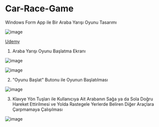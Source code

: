 # Car-Race-Game
Windows Form App ile Bir Araba Yarışı Oyunu Tasarımı

![image](https://github.com/aliylmztr/MiniATM/assets/123991935/3fa5e9fc-1204-4dc2-909d-299d60362699)

<a href="https://www.udemy.com/">Udemy </a>

1. Araba Yarışı Oyunu Başlatma Ekranı

![image](https://github.com/aliylmztr/Car-Race-Game/assets/123991935/19db346a-898c-4076-a917-7f6049a9b463)

![image](https://github.com/aliylmztr/Car-Race-Game/assets/123991935/516aa5d8-ef52-4638-be93-9eccf47de7bc)

2. "Oyunu Başlat" Butonu ile Oyunun Başlatılması

![image](https://github.com/aliylmztr/Car-Race-Game/assets/123991935/5fb29530-d49b-4a4b-8ec3-c8fdf77fc789)

3. Klavye Yön Tuşları ile Kullanıcıya Ait Arabanın Sağa ya da Sola Doğru Hareket Ettirilmesi ve Yolda Rastegele Yerlerde Beliren Diğer Araçlara Çarpmamaya Çalışılması

![image](https://github.com/aliylmztr/Car-Race-Game/assets/123991935/e139b506-73de-4d47-8bed-47a9218d60ed)
